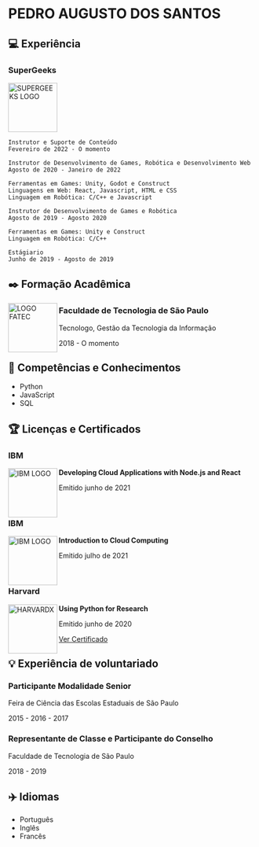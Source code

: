 # PEDRO AUGUSTO DOS SANTOS

## 💻 Experiência

### SuperGeeks

<img src="https://i.ibb.co/FmgKcwB/SUPERGEEKSLOGO.png" alt="SUPERGEEKS LOGO" width="100"/>

```
Instrutor e Suporte de Conteúdo
Fevereiro de 2022 - O momento
```

```
Instrutor de Desenvolvimento de Games, Robótica e Desenvolvimento Web
Agosto de 2020 - Janeiro de 2022

Ferramentas em Games: Unity, Godot e Construct
Linguagens em Web: React, Javascript, HTML e CSS
Linguagem em Robótica: C/C++ e Javascript
```

```
Instrutor de Desenvolvimento de Games e Robótica
Agosto de 2019 - Agosto 2020

Ferramentas em Games: Unity e Construct
Linguagem em Robótica: C/C++
```

```
Estágiario
Junho de 2019 - Agosto de 2019
```

## ✒️ Formação Acadêmica

<img src="https://i.ibb.co/fqbhjbV/FATECLOGO.jpg" alt="LOGO FATEC" width="100" align="left"/>

### Faculdade de Tecnologia de São Paulo

Tecnologo, Gestão da Tecnologia da Informação

2018 - O momento

## 🧪 Competências e Conhecimentos

- Python
- JavaScript
- SQL

## 🏆 Licenças e Certificados


### IBM

<img src="https://i.ibb.co/3hf7X4x/IBMLOGO.jpg" alt="IBM LOGO" width="100" align="left"/>

**Developing Cloud Applications with Node.js and React**

Emitido junho de 2021

<br/>

### IBM

<img src="https://i.ibb.co/3hf7X4x/IBMLOGO.jpg" alt="IBM LOGO" width="100" align="left"/>

**Introduction to Cloud Computing**

Emitido julho de 2021

<br/>

### Harvard

<img src="https://i.ibb.co/0FTSkRz/HARVARDXLOGO.jpg" alt="HARVARDX" width="100" align="left"/>

**Using Python for Research**

Emitido junho de 2020

[Ver Certificado](https://courses.edx.org/certificates/c47efaf478954aa9b9e71bbf49d9a691)


## 💡 Experiência de voluntariado


### Participante Modalidade Senior

Feira de Ciência das Escolas Estaduais de São Paulo

2015 - 2016 - 2017

### Representante de Classe e Participante do Conselho

Faculdade de Tecnologia de São Paulo

2018 - 2019


## ✈️ Idiomas

- Português
- Inglês
- Francês

